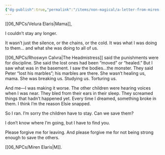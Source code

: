 ```yaml
---
{"dg-publish":true,"permalink":"/items/non-magical/a-letter-from-miren-addressed-to-mama/"}
---
```


[[06_NPCs/Velura Elaris\|Mama]],

I couldn’t stay any longer.

It wasn’t just the silence, or the chains, or the cold. It was what I was doing to them… and what she was doing to all of us.

[[06_NPCs/Rhoswyn Calvra\|The Headmistress]] said the punishments were for discipline. She said the lost ones had been “moved” or “healed.” But I saw what was in the basement. I saw the bodies…the monster. They said Peter “lost his marbles”; his marbles are there. She wasn’t healing us, mama. She was breaking us. Studying us. Torturing us.

And me—I was making it worse. The other children were hearing voices when I was near. They bled from their ears in their sleep. They screamed things that hadn’t happened yet. Every time I dreamed, something broke in them. I think I’m the reason Elsie snapped.

So I ran. I’m sorry the children have to stay. Can we save them?

I don’t know where I’m going, but I have to find you. 

Please forgive me for leaving. And please forgive me for not being strong enough to save the others.

[[06_NPCs/Miren Elaris\|M]].

